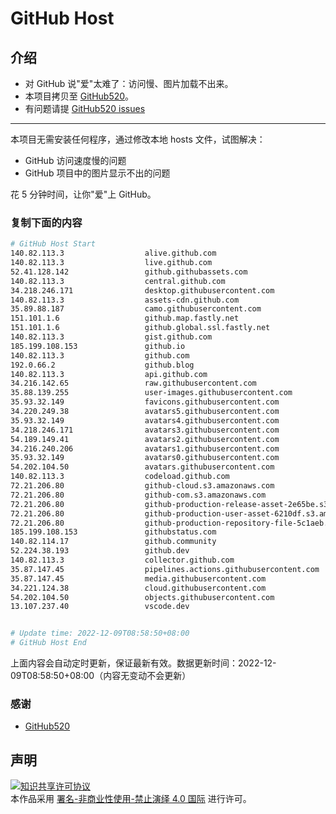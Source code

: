 # GitHub Host
## 介绍
- 对 GitHub 说"爱"太难了：访问慢、图片加载不出来。
- 本项目拷贝至 [GitHub520](https://github.com/521xueweihan/GitHub520)。
- 有问题请提 [GitHub520 issues](https://github.com/521xueweihan/GitHub520/issues/new)

---

本项目无需安装任何程序，通过修改本地 hosts 文件，试图解决：
- GitHub 访问速度慢的问题
- GitHub 项目中的图片显示不出的问题

花 5 分钟时间，让你"爱"上 GitHub。

### 复制下面的内容
```bash
# GitHub Host Start
140.82.113.3                  alive.github.com
140.82.113.3                  live.github.com
52.41.128.142                 github.githubassets.com
140.82.113.3                  central.github.com
34.218.246.171                desktop.githubusercontent.com
140.82.113.3                  assets-cdn.github.com
35.89.88.187                  camo.githubusercontent.com
151.101.1.6                   github.map.fastly.net
151.101.1.6                   github.global.ssl.fastly.net
140.82.113.3                  gist.github.com
185.199.108.153               github.io
140.82.113.3                  github.com
192.0.66.2                    github.blog
140.82.113.3                  api.github.com
34.216.142.65                 raw.githubusercontent.com
35.88.139.255                 user-images.githubusercontent.com
35.93.32.149                  favicons.githubusercontent.com
34.220.249.38                 avatars5.githubusercontent.com
35.93.32.149                  avatars4.githubusercontent.com
34.218.246.171                avatars3.githubusercontent.com
54.189.149.41                 avatars2.githubusercontent.com
34.216.240.206                avatars1.githubusercontent.com
35.93.32.149                  avatars0.githubusercontent.com
54.202.104.50                 avatars.githubusercontent.com
140.82.113.3                  codeload.github.com
72.21.206.80                  github-cloud.s3.amazonaws.com
72.21.206.80                  github-com.s3.amazonaws.com
72.21.206.80                  github-production-release-asset-2e65be.s3.amazonaws.com
72.21.206.80                  github-production-user-asset-6210df.s3.amazonaws.com
72.21.206.80                  github-production-repository-file-5c1aeb.s3.amazonaws.com
185.199.108.153               githubstatus.com
140.82.114.17                 github.community
52.224.38.193                 github.dev
140.82.113.3                  collector.github.com
35.87.147.45                  pipelines.actions.githubusercontent.com
35.87.147.45                  media.githubusercontent.com
34.221.124.38                 cloud.githubusercontent.com
54.202.104.50                 objects.githubusercontent.com
13.107.237.40                 vscode.dev


# Update time: 2022-12-09T08:58:50+08:00
# GitHub Host End

```
上面内容会自动定时更新，保证最新有效。数据更新时间：2022-12-09T08:58:50+08:00（内容无变动不会更新）

### 感谢

- [GitHub520](https://github.com/521xueweihan/GitHub520)

## 声明
<a rel="license" href="https://creativecommons.org/licenses/by-nc-nd/4.0/deed.zh"><img alt="知识共享许可协议" style="border-width: 0" src="https://licensebuttons.net/l/by-nc-nd/4.0/88x31.png"></a><br>本作品采用 <a rel="license" href="https://creativecommons.org/licenses/by-nc-nd/4.0/deed.zh">署名-非商业性使用-禁止演绎 4.0 国际</a> 进行许可。